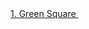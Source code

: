 <a href="https://github.com/radik-ha/my-turtle-drawings/blob/main/drawSquare.py">
1. Green Square
<img src="" alt="">
</a>
